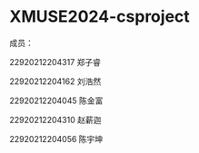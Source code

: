 # XMUSE2024-csproject

成员：

22920212204317 郑子睿

22920212204162 刘浩然	

22920212204045 陈金富	

22920212204310 赵薪迦

22920212204056 陈宇坤
